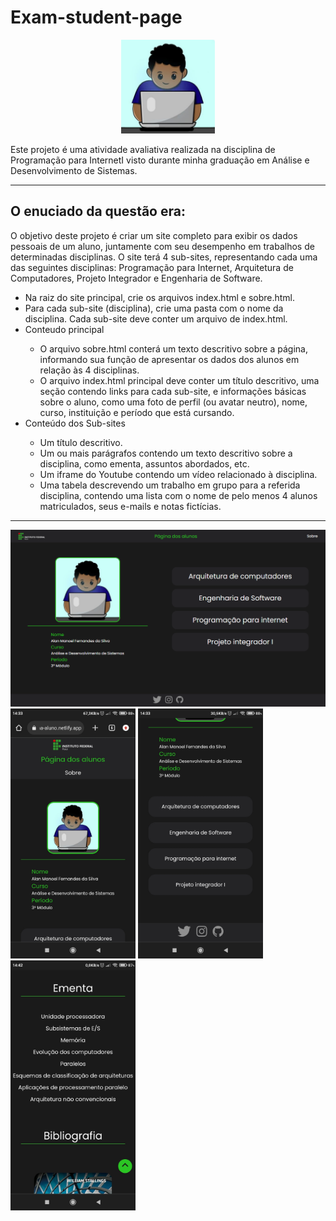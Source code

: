 # Exam-student-page

<div align="center"> 
    <img src="./images/logo-aluno.png" height="150px">
</div>

<p>Este projeto é uma atividade avaliativa realizada na disciplina de Programação para InternetI visto durante minha graduação em Análise e Desenvolvimento de Sistemas.
</p>

<hr>

<h2>O enuciado da questão era:</h2>
<p>O objetivo deste projeto é criar um site completo para exibir os dados pessoais de um aluno, juntamente com seu desempenho em trabalhos de determinadas disciplinas. O site terá 4 sub-sites, representando cada uma das seguintes disciplinas: Programação para Internet, Arquitetura de Computadores, Projeto Integrador e Engenharia de Software.
</p>

<ul>
    <li>Na raiz do site principal, crie os arquivos index.html e sobre.html.</li>
    <li>Para cada sub-site (disciplina), crie uma pasta com o nome da disciplina. Cada sub-site deve conter um arquivo de index.html.</li>
    <li>Conteudo principal</li>
    <ul>
        <li>O arquivo sobre.html conterá um texto descritivo sobre a página, informando sua função de apresentar os dados dos alunos em relação às 4 disciplinas.</li>
        <li>O arquivo index.html principal deve conter um título descritivo, uma seção contendo links para cada sub-site, e informações básicas sobre o aluno, como uma foto de perfil (ou avatar neutro), nome, curso, instituição e período que está cursando.</li>
    </ul>
    <li>Conteúdo dos Sub-sites</li>
    <ul>
        <li>Um título descritivo.</li>
        <li>Um ou mais parágrafos contendo um texto descritivo sobre a disciplina, como ementa, assuntos abordados, etc.</li>
        <li>Um iframe do Youtube contendo um vídeo relacionado à disciplina.</li>
        <li>Uma tabela descrevendo um trabalho em grupo para a referida disciplina, contendo uma lista com o nome de pelo menos 4 alunos matriculados, seus e-mails e notas fictícias.</li>
    </ul>
</ul>

<hr>

<img src="./images/prt-desktop.png">

<div>
<img src="./images/prt-mobile-2.png" height="400px">
<img src="./images/prt-mobile.png"  height="400px">
<img src="./images/prt-mobile-3.png"  height="400px">
</div>